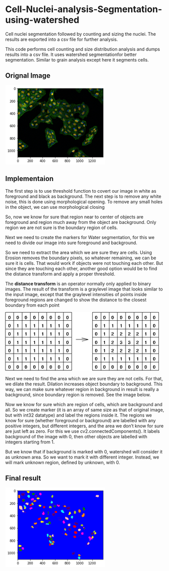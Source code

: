# Cell-Nuclei-analysis-Segmentation-using-watershed
Cell nuclei segmentation followed by counting and sizing the nuclei. The results are exported into a csv file for further analysis.

This code performs cell counting and size distribution analysis and dumps results into a csv file.
It uses watershed segmentationfor better segmentation.
Similar to grain analysis except here it segments cells. 

## Orignal Image

![Orignal Image](https://github.com/alam121/Cell-Nuclei-analysis-Segmentation-using-watershed/blob/master/Orignal%20Image%20.png)

## Implementaion

The first step is to use threshold function to covert our image in white as foreground and black as background.
The next step is to remove any white noise, this is done using morphological opening. To remove any small holes in the object, we can use morphological closing


So, now we know for sure that region near to center of objects are foreground and region much away from the object are background. Only region we are not sure is the boundary region of cells.

Next we need to create the markers for Water segmentation, for this we need to divide our image into sure foreground and background.

So we need to extract the area which we are sure they are cells. Using Erosion removes the boundary pixels, so whatever remaining, we can be sure it is cells. That would work if objects were not touching each other. But since they are touching each other, another good option would be to find the distance transform and apply a proper threshold. 

The **distance transform** is an operator normally only applied to binary images. The result of the transform is a graylevel image that looks similar to the input image, except that the graylevel intensities of points inside foreground regions are changed to show the distance to the closest boundary from each point

![Orignal Image](https://github.com/alam121/Cell-Nuclei-analysis-Segmentation-using-watershed/blob/master/distance.gif)



Next we need to find the area which we are sure they are not cells. For that, we dilate the result. Dilation increases object boundary to background. This way, we can make sure whatever region in background in result is really a background, since boundary region is removed. See the image below.


Now we know for sure which are region of cells, which are background and all. So we create marker (it is an array of same size as that of original image, but with int32 datatype) and label the regions inside it. The regions we know for sure (whether foreground or background) are labelled with any positive integers, but different integers, and the area we don’t know for sure are just left as zero. For this we use cv2.connectedComponents(). It labels background of the image with 0, then other objects are labelled with integers starting from 1.

But we know that if background is marked with 0, watershed will consider it as unknown area. So we want to mark it with different integer. Instead, we will mark unknown region, defined by unknown, with 0.


## Final result



![Segmented Results Image](https://github.com/alam121/Cell-Nuclei-analysis-Segmentation-using-watershed/blob/master/Segmented-Result.png)



